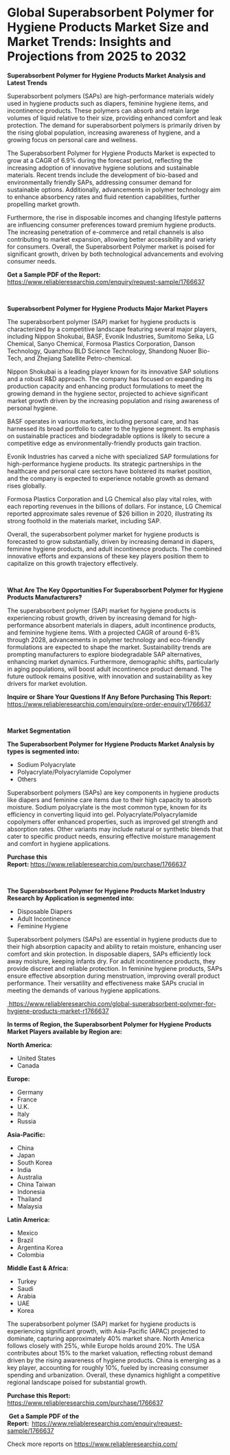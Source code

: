 <p><h1>Global Superabsorbent Polymer for Hygiene Products Market Size and Market Trends: Insights and Projections from 2025 to 2032</h1></p><p><strong>Superabsorbent Polymer for Hygiene Products Market Analysis and Latest Trends</strong></p>
<p><p>Superabsorbent polymers (SAPs) are high-performance materials widely used in hygiene products such as diapers, feminine hygiene items, and incontinence products. These polymers can absorb and retain large volumes of liquid relative to their size, providing enhanced comfort and leak protection. The demand for superabsorbent polymers is primarily driven by the rising global population, increasing awareness of hygiene, and a growing focus on personal care and wellness.</p><p>The Superabsorbent Polymer for Hygiene Products Market is expected to grow at a CAGR of 6.9% during the forecast period, reflecting the increasing adoption of innovative hygiene solutions and sustainable materials. Recent trends include the development of bio-based and environmentally friendly SAPs, addressing consumer demand for sustainable options. Additionally, advancements in polymer technology aim to enhance absorbency rates and fluid retention capabilities, further propelling market growth.</p><p>Furthermore, the rise in disposable incomes and changing lifestyle patterns are influencing consumer preferences toward premium hygiene products. The increasing penetration of e-commerce and retail channels is also contributing to market expansion, allowing better accessibility and variety for consumers. Overall, the Superabsorbent Polymer market is poised for significant growth, driven by both technological advancements and evolving consumer needs.</p></p>
<p><strong>Get a Sample PDF of the Report:&nbsp;</strong> <a href="https://www.reliableresearchiq.com/enquiry/request-sample/1766637?utm_campaign=2810&utm_medium=2&utm_source=Github&utm_content=ia&utm_term=03042025&utm_id=superabsorbent-polymer-for-hygiene-products">https://www.reliableresearchiq.com/enquiry/request-sample/1766637</a></p>
<p>&nbsp;</p>
<p><strong>Superabsorbent Polymer for Hygiene Products Major Market Players</strong></p>
<p><p>The superabsorbent polymer (SAP) market for hygiene products is characterized by a competitive landscape featuring several major players, including Nippon Shokubai, BASF, Evonik Industries, Sumitomo Seika, LG Chemical, Sanyo Chemical, Formosa Plastics Corporation, Danson Technology, Quanzhou BLD Science Technology, Shandong Nuoer Bio-Tech, and Zhejiang Satellite Petro-chemical. </p><p>Nippon Shokubai is a leading player known for its innovative SAP solutions and a robust R&D approach. The company has focused on expanding its production capacity and enhancing product formulations to meet the growing demand in the hygiene sector, projected to achieve significant market growth driven by the increasing population and rising awareness of personal hygiene.</p><p>BASF operates in various markets, including personal care, and has harnessed its broad portfolio to cater to the hygiene segment. Its emphasis on sustainable practices and biodegradable options is likely to secure a competitive edge as environmentally-friendly products gain traction.</p><p>Evonik Industries has carved a niche with specialized SAP formulations for high-performance hygiene products. Its strategic partnerships in the healthcare and personal care sectors have bolstered its market position, and the company is expected to experience notable growth as demand rises globally.</p><p>Formosa Plastics Corporation and LG Chemical also play vital roles, with each reporting revenues in the billions of dollars. For instance, LG Chemical reported approximate sales revenue of $26 billion in 2020, illustrating its strong foothold in the materials market, including SAP.</p><p>Overall, the superabsorbent polymer market for hygiene products is forecasted to grow substantially, driven by increasing demand in diapers, feminine hygiene products, and adult incontinence products. The combined innovative efforts and expansions of these key players position them to capitalize on this growth trajectory effectively.</p></p>
<p>&nbsp;</p>
<p><strong>What Are The Key Opportunities For Superabsorbent Polymer for Hygiene Products Manufacturers?</strong></p>
<p><p>The superabsorbent polymer (SAP) market for hygiene products is experiencing robust growth, driven by increasing demand for high-performance absorbent materials in diapers, adult incontinence products, and feminine hygiene items. With a projected CAGR of around 6-8% through 2028, advancements in polymer technology and eco-friendly formulations are expected to shape the market. Sustainability trends are prompting manufacturers to explore biodegradable SAP alternatives, enhancing market dynamics. Furthermore, demographic shifts, particularly in aging populations, will boost adult incontinence product demand. The future outlook remains positive, with innovation and sustainability as key drivers for market evolution.</p></p>
<p><strong>Inquire or Share Your Questions If Any Before Purchasing This Report:</strong> <a href="https://www.reliableresearchiq.com/enquiry/pre-order-enquiry/1766637?utm_campaign=2810&utm_medium=2&utm_source=Github&utm_content=ia&utm_term=03042025&utm_id=superabsorbent-polymer-for-hygiene-products">https://www.reliableresearchiq.com/enquiry/pre-order-enquiry/1766637</a></p>
<p>&nbsp;</p>
<p><strong>Market Segmentation</strong></p>
<p><strong>The Superabsorbent Polymer for Hygiene Products Market Analysis by types is segmented into:</strong></p>
<p><ul><li>Sodium Polyacrylate</li><li>Polyacrylate/Polyacrylamide Copolymer</li><li>Others</li></ul></p>
<p><p>Superabsorbent polymers (SAPs) are key components in hygiene products like diapers and feminine care items due to their high capacity to absorb moisture. Sodium polyacrylate is the most common type, known for its efficiency in converting liquid into gel. Polyacrylate/Polyacrylamide copolymers offer enhanced properties, such as improved gel strength and absorption rates. Other variants may include natural or synthetic blends that cater to specific product needs, ensuring effective moisture management and comfort in hygiene applications.</p></p>
<p><strong>Purchase this Report:&nbsp;</strong><a href="https://www.reliableresearchiq.com/purchase/1766637?utm_campaign=2810&utm_medium=2&utm_source=Github&utm_content=ia&utm_term=03042025&utm_id=superabsorbent-polymer-for-hygiene-products">https://www.reliableresearchiq.com/purchase/1766637</a></p>
<p>&nbsp;</p>
<p><strong>The Superabsorbent Polymer for Hygiene Products Market Industry Research by Application is segmented into:</strong></p>
<p><ul><li>Disposable Diapers</li><li>Adult Incontinence</li><li>Feminine Hygiene</li></ul></p>
<p><p>Superabsorbent polymers (SAPs) are essential in hygiene products due to their high absorption capacity and ability to retain moisture, enhancing user comfort and skin protection. In disposable diapers, SAPs efficiently lock away moisture, keeping infants dry. For adult incontinence products, they provide discreet and reliable protection. In feminine hygiene products, SAPs ensure effective absorption during menstruation, improving overall product performance. Their versatility and effectiveness make SAPs crucial in meeting the demands of various hygiene applications.</p></p>
<p><a href="https://www.reliableresearchiq.com/global-superabsorbent-polymer-for-hygiene-products-market-r1766637?utm_campaign=2810&utm_medium=2&utm_source=Github&utm_content=ia&utm_term=03042025&utm_id=superabsorbent-polymer-for-hygiene-products">&nbsp;https://www.reliableresearchiq.com/global-superabsorbent-polymer-for-hygiene-products-market-r1766637</a></p>
<p><strong>In terms of Region, the Superabsorbent Polymer for Hygiene Products Market Players available by Region are:</strong></p>
<p>
    <p> <strong> North America: </strong>
        <ul>
            <li>United States</li>
            <li>Canada</li>
        </ul>
        </p> 
    <p> <strong> Europe: </strong>
        <ul>
            <li>Germany</li>
            <li>France</li>
            <li>U.K.</li>
            <li>Italy</li>
            <li>Russia</li>
        </ul>
        </p> 
    <p> <strong> Asia-Pacific: </strong>
        <ul>
            <li>China</li>
            <li>Japan</li>
            <li>South Korea</li>
            <li>India</li>
            <li>Australia</li>
            <li>China Taiwan</li>
            <li>Indonesia</li>
            <li>Thailand</li>
            <li>Malaysia</li>
        </ul>
        </p> 
    <p> <strong> Latin America: </strong>
        <ul>
            <li>Mexico</li>
            <li>Brazil</li>
            <li>Argentina Korea</li>
            <li>Colombia</li>
        </ul>
        </p> 
    <p> <strong> Middle East & Africa: </strong>
        <ul>
            <li>Turkey</li>
            <li>Saudi</li>
            <li>Arabia</li>
            <li>UAE</li>
            <li>Korea</li>
        </ul>
    </p>
    </p>
<p><p>The superabsorbent polymer (SAP) market for hygiene products is experiencing significant growth, with Asia-Pacific (APAC) projected to dominate, capturing approximately 40% market share. North America follows closely with 25%, while Europe holds around 20%. The USA contributes about 15% to the market valuation, reflecting robust demand driven by the rising awareness of hygiene products. China is emerging as a key player, accounting for roughly 10%, fueled by increasing consumer spending and urbanization. Overall, these dynamics highlight a competitive regional landscape poised for substantial growth.</p></p>
<p><strong>Purchase this Report: </strong><a href="https://www.reliableresearchiq.com/purchase/1766637?utm_campaign=2810&utm_medium=2&utm_source=Github&utm_content=ia&utm_term=03042025&utm_id=superabsorbent-polymer-for-hygiene-products">https://www.reliableresearchiq.com/purchase/1766637</a></p>
<p>&nbsp;<strong>Get a Sample PDF of the Report:&nbsp;&nbsp;</strong><a href="https://www.reliableresearchiq.com/enquiry/request-sample/1766637?utm_campaign=2810&utm_medium=2&utm_source=Github&utm_content=ia&utm_term=03042025&utm_id=superabsorbent-polymer-for-hygiene-products">https://www.reliableresearchiq.com/enquiry/request-sample/1766637</a></p>
<p><strong></strong></p>
<p>Check more reports on <a href="https://www.reliableresearchiq.com/?utm_campaign=2810&utm_medium=2&utm_source=Github&utm_content=ia&utm_term=03042025&utm_id=superabsorbent-polymer-for-hygiene-products">https://www.reliableresearchiq.com/</a></p>